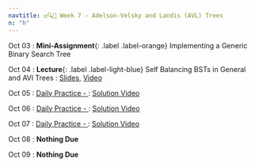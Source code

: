 ```yaml
---
navtitle: ⚖️🔍🌳 Week 7 - Adelson-Velsky and Landis (AVL) Trees
n: "h"
---
```


Oct 03
: **Mini-Assignment**{: .label .label-orange} Implementing a Generic Binary Search Tree

Oct 04
: **Lecture**{: .label .label-light-blue} Self Balancing BSTs in General and AVl Trees
    : [Slides](), [Video]()

Oct 05
: [Daily Practice - ](https://leetcode.com/problems/)
    : [Solution Video]()

Oct 06
: [Daily Practice - ](https://leetcode.com/problems/)
    : [Solution Video]()

Oct 07
: [Daily Practice - ](https://leetcode.com/problems/)
    : [Solution Video]()

Oct 08
: **Nothing Due**

Oct 09
: **Nothing Due**

